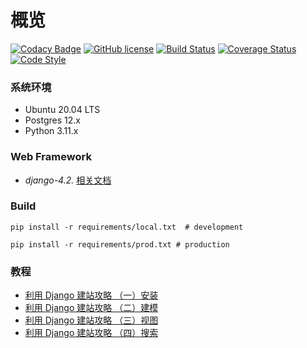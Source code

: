 # 概览

[![Codacy Badge](https://api.codacy.com/project/badge/Grade/b064a3b506994e0198075f31d90d9637)](https://app.codacy.com/app/edison7500/dugong?utm_source=github.com&utm_medium=referral&utm_content=edison7500/dugong&utm_campaign=Badge_Grade_Dashboard)
[![GitHub license](https://img.shields.io/github/license/edison7500/dugong.svg)](https://github.com/edison7500/dugong/blob/master/LICENSE)
[![Build Status](https://travis-ci.org/edison7500/dugong.svg?branch=master)](https://travis-ci.org/edison7500/dugong)
[![Coverage Status](https://coveralls.io/repos/github/edison7500/dugong/badge.svg?branch=master)](https://coveralls.io/github/edison7500/dugong?branch=master)
[![Code Style](https://img.shields.io/badge/code%20style-black-000000.svg)](https://github.com/psf/black)

### 系统环境

* Ubuntu 20.04 LTS
* Postgres 12.x
* Python 3.11.x

### Web Framework

* *django-4.2.* [相关文档](https://docs.djangoproject.com/en/4.2/)

### Build

```
pip install -r requirements/local.txt  # development

pip install -r requirements/prod.txt # production
```

### 教程

* [利用 Django 建站攻略 （一）安装](https://jiaxin.im/blog/li-yong-django-jian-zhan-gong/)
* [利用 Django 建站攻略 （二）建模](https://jiaxin.im/blog/li-yong-django-jian-zhan-gon-1/)
* [利用 Django 建站攻略 （三）视图](https://jiaxin.im/blog/li-yong-django-jian-zhan-gon-2/)
* [利用 Django 建站攻略 （四）搜索](https://jiaxin.im/blog/li-yong-django-jian-zhan-gon-3/)
